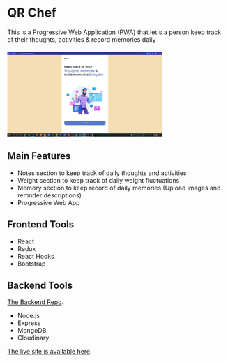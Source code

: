 # QR Chef

This is a Progressive Web Application (PWA) that let's a person keep track of their thoughts, activities & record memories daily

<div>
  <img src="./public/blob/mavie.png" height="200" />
</div>

## Main Features

<ul>
  <li>Notes section to keep track of daily thoughts and activities</li>
  <li>Weight section to keep track of daily weight fluctuations</li>
  <li>Memory section to keep record of daily memories (Upload images and remnder descriptions)</li>
  <li>Progressive Web App</li>
</ul>

## Frontend Tools

<ul>
  <li>React</li>
  <li>Redux</li>
  <li>React Hooks</li>
  <li>Bootstrap</li>
</ul>

## Backend Tools
[The Backend Repo](https://github.com/joshBeals/mavie_backend).
<ul>
  <li>Node.js</li>
  <li>Express</li>
  <li>MongoDB</li>
  <li>Cloudinary</li>
</ul>


[The live site is available here](https://mavie-react.netlify.app/).
